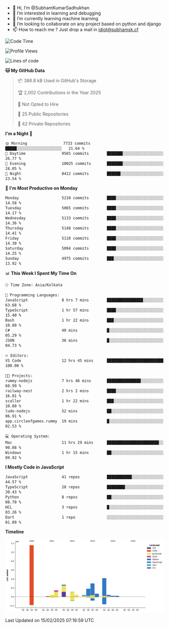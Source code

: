 - 👋 Hi, I’m @SubhamKumarSadhukhan
- 👀 I’m interested in learning and debugging
- 🌱 I’m currently learning machine learning
- 💞️ I’m looking to collaborate on any project based on python and django
- 📫 How to reach me ?
      Just drop a mail in idiot@subhamsk.cf

<!---
SubhamKumarSadhukhan/SubhamKumarSadhukhan is a ✨ special ✨ repository because its `README.md` (this file) appears on your GitHub profile.
You can click the Preview link to take a look at your changes.
--->


<!--START_SECTION:waka-->
![Code Time](http://img.shields.io/badge/Code%20Time-2%2C752%20hrs%2017%20mins-blue)

![Profile Views](http://img.shields.io/badge/Profile%20Views-0-blue)

![Lines of code](https://img.shields.io/badge/From%20Hello%20World%20I%27ve%20Written-2.8%20million%20lines%20of%20code-blue)

**🐱 My GitHub Data** 

> 📦 386.8 kB Used in GitHub's Storage 
 > 
> 🏆 2,002 Contributions in the Year 2025
 > 
> 🚫 Not Opted to Hire
 > 
> 📜 25 Public Repositories 
 > 
> 🔑 42 Private Repositories 
 > 
**I'm a Night 🦉** 

```text
🌞 Morning                7733 commits        █████░░░░░░░░░░░░░░░░░░░░   21.64 % 
🌆 Daytime                9565 commits        ███████░░░░░░░░░░░░░░░░░░   26.77 % 
🌃 Evening                10025 commits       ███████░░░░░░░░░░░░░░░░░░   28.05 % 
🌙 Night                  8412 commits        ██████░░░░░░░░░░░░░░░░░░░   23.54 % 
```
📅 **I'm Most Productive on Monday** 

```text
Monday                   5210 commits        ████░░░░░░░░░░░░░░░░░░░░░   14.58 % 
Tuesday                  5065 commits        ████░░░░░░░░░░░░░░░░░░░░░   14.17 % 
Wednesday                5133 commits        ████░░░░░░░░░░░░░░░░░░░░░   14.36 % 
Thursday                 5148 commits        ████░░░░░░░░░░░░░░░░░░░░░   14.41 % 
Friday                   5110 commits        ████░░░░░░░░░░░░░░░░░░░░░   14.30 % 
Saturday                 5094 commits        ████░░░░░░░░░░░░░░░░░░░░░   14.25 % 
Sunday                   4975 commits        ███░░░░░░░░░░░░░░░░░░░░░░   13.92 % 
```


📊 **This Week I Spent My Time On** 

```text
🕑︎ Time Zone: Asia/Kolkata

💬 Programming Languages: 
JavaScript               8 hrs 7 mins        ████████████████░░░░░░░░░   63.68 % 
TypeScript               1 hr 57 mins        ████░░░░░░░░░░░░░░░░░░░░░   15.40 % 
Bash                     1 hr 22 mins        ███░░░░░░░░░░░░░░░░░░░░░░   10.80 % 
C#                       40 mins             █░░░░░░░░░░░░░░░░░░░░░░░░   05.29 % 
JSON                     36 mins             █░░░░░░░░░░░░░░░░░░░░░░░░   04.73 % 

🔥 Editors: 
VS Code                  12 hrs 45 mins      █████████████████████████   100.00 % 

🐱‍💻 Projects: 
rummy-nodejs             7 hrs 46 mins       ███████████████░░░░░░░░░░   60.99 % 
railway-nest             2 hrs 2 mins        ████░░░░░░░░░░░░░░░░░░░░░   16.01 % 
scaller                  1 hr 22 mins        ███░░░░░░░░░░░░░░░░░░░░░░   10.80 % 
ludo-nodejs              52 mins             ██░░░░░░░░░░░░░░░░░░░░░░░   06.91 % 
app.circleofgames.rummy  19 mins             █░░░░░░░░░░░░░░░░░░░░░░░░   02.53 % 

💻 Operating System: 
Mac                      11 hrs 29 mins      ███████████████████████░░   90.08 % 
Windows                  1 hr 15 mins        ██░░░░░░░░░░░░░░░░░░░░░░░   09.92 % 
```

**I Mostly Code in JavaScript** 

```text
JavaScript               41 repos            ███████████░░░░░░░░░░░░░░   44.57 % 
TypeScript               28 repos            ████████░░░░░░░░░░░░░░░░░   30.43 % 
Python                   8 repos             ██░░░░░░░░░░░░░░░░░░░░░░░   08.70 % 
HCL                      3 repos             █░░░░░░░░░░░░░░░░░░░░░░░░   03.26 % 
Dart                     1 repo              ░░░░░░░░░░░░░░░░░░░░░░░░░   01.09 % 
```



**Timeline**

![Lines of Code chart](https://raw.githubusercontent.com/SubhamKumarSadhukhan/SubhamKumarSadhukhan/main/assets/bar_graph.png)


 Last Updated on 15/02/2025 07:16:59 UTC
<!--END_SECTION:waka-->
